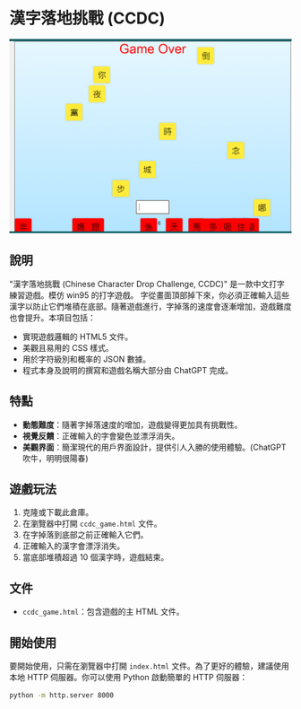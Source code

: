 # 漢字落地挑戰 (CCDC)
![](game.png)
## 說明

"漢字落地挑戰 (Chinese Character Drop Challenge, CCDC)" 是一款中文打字練習遊戲。模仿 win95 的打字遊戲。
字從畫面頂部掉下來，你必須正確輸入這些漢字以防止它們堆積在底部。隨著遊戲進行，字掉落的速度會逐漸增加，遊戲難度也會提升。本項目包括：

- 實現遊戲邏輯的 HTML5 文件。
- 美觀且易用的 CSS 樣式。
- 用於字符級別和概率的 JSON 數據。
- 程式本身及說明的撰寫和遊戲名稱大部分由 ChatGPT 完成。

## 特點

- **動態難度**：隨著字掉落速度的增加，遊戲變得更加具有挑戰性。
- **視覺反饋**：正確輸入的字會變色並漂浮消失。
- **美觀界面**：簡潔現代的用戶界面設計，提供引人入勝的使用體驗。(ChatGPT 吹牛，明明很陽春)

## 遊戲玩法

1. 克隆或下載此倉庫。
2. 在瀏覽器中打開 `ccdc_game.html` 文件。
3. 在字掉落到底部之前正確輸入它們。
4. 正確輸入的漢字會漂浮消失。
5. 當底部堆積超過 10 個漢字時，遊戲結束。

## 文件

- `ccdc_game.html`：包含遊戲的主 HTML 文件。

## 開始使用

要開始使用，只需在瀏覽器中打開 `index.html` 文件。為了更好的體驗，建議使用本地 HTTP 伺服器。你可以使用 Python 啟動簡單的 HTTP 伺服器：

```bash
python -m http.server 8000
